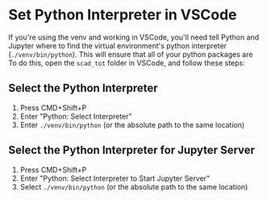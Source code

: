 # Set Python Interpreter in VSCode

If you're using the venv and working in VSCode, you'll need tell Python and Jupyter where to find the virtual environment's python interpreter (`./venv/bin/python`). This will ensure that all of your python packages are  To do this, open the `scad_tot` folder in VSCode, and follow these steps:

## Select the Python Interpreter

1. Press CMD+Shift+P
2. Enter "Python: Select Interpreter"
3. Enter `./venv/bin/python` (or the absolute path to the same location)

## Select the Python Interpreter for Jupyter Server

1. Press CMD+Shift+P
2. Enter "Python: Select Interpreter to Start Jupyter Server"
3. Select `./venv/bin/python` (or the absolute path to the same location)
